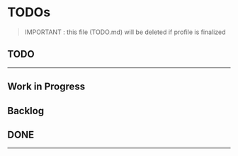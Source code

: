 # TODOs

> IMPORTANT : this file (TODO.md) will be deleted if profile is finalized

## TODO

---

## Work in Progress

## Backlog

## DONE

---